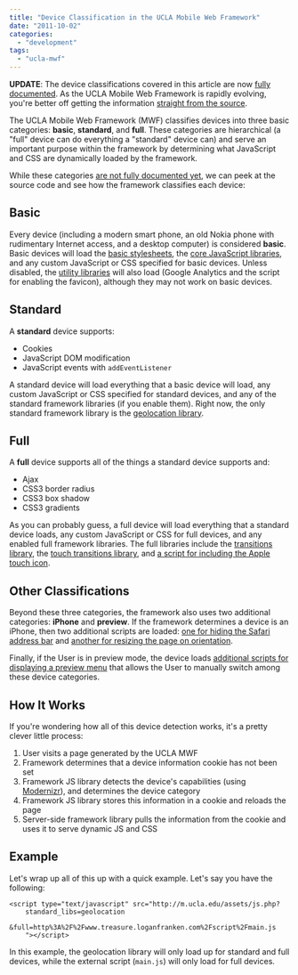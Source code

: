 ```yaml
---
title: "Device Classification in the UCLA Mobile Web Framework"
date: "2011-10-02"
categories: 
  - "development"
tags: 
  - "ucla-mwf"
---
```


**UPDATE**: The device classifications covered in this article are now [fully documented](https://github.com/ucla/mwf/wiki/General%3A-Device-Classifications). As the UCLA Mobile Web Framework is rapidly evolving, you're better off getting the information [straight from the source](https://github.com/ucla/mwf/wiki/General%3A-Device-Classifications).

The UCLA Mobile Web Framework (MWF) classifies devices into three basic categories: **basic**, **standard**, and **full**. These categories are hierarchical (a "full" device can do everything a "standard" device can) and serve an important purpose within the framework by determining what JavaScript and CSS are dynamically loaded by the framework.

While these categories [are not fully documented yet](https://github.com/ucla/mwf/wiki/General%3A-Device-Classifications), we can peek at the source code and see how the framework classifies each device:

## Basic

Every device (including a modern smart phone, an old Nokia phone with rudimentary Internet access, and a desktop computer) is considered **basic**. Basic devices will load the [basic stylesheets](https://github.com/ucla/mwf/blob/master/root/assets/css/default/basic.src.css), the [core JavaScript libraries](https://github.com/ucla/mwf/tree/master/root/assets/js/core), and any custom JavaScript or CSS specified for basic devices. Unless disabled, the [utility libraries](https://github.com/ucla/mwf/wiki/API%3A-Script%3A-JS-Handler) will also load (Google Analytics and the script for enabling the favicon), although they may not work on basic devices.

## Standard

A **standard** device supports:

- Cookies
- JavaScript DOM modification
- JavaScript events with `addEventListener`

A standard device will load everything that a basic device will load, any custom JavaScript or CSS specified for standard devices, and any of the standard framework libraries (if you enable them). Right now, the only standard framework library is the [geolocation library](https://github.com/ucla/mwf/wiki/API%3A-JS%3A-Geolocation).

## Full

A **full** device supports all of the things a standard device supports and:

- Ajax
- CSS3 border radius
- CSS3 box shadow
- CSS3 gradients

As you can probably guess, a full device will load everything that a standard device loads, any custom JavaScript or CSS for full devices, and any enabled full framework libraries. The full libraries include the [transitions library](https://github.com/ucla/mwf/wiki/API%3A-JS%3A-Transitions), the [touch transitions library](https://github.com/ucla/mwf/wiki/API%3A-JS%3A-Touch-Transitions), and [a script for including the Apple touch icon](https://github.com/ucla/mwf/blob/master/root/assets/js/full/appicon.php).

## Other Classifications

Beyond these three categories, the framework also uses two additional categories: **iPhone** and **preview**. If the framework determines a device is an iPhone, then two additional scripts are loaded: [one for hiding the Safari address bar](https://github.com/ucla/mwf/blob/master/root/assets/js/iphone/safariurlbar.js) and [another for resizing the page on orientation](https://github.com/ucla/mwf/blob/master/root/assets/js/iphone/orientation.src.js).

Finally, if the User is in preview mode, the device loads [additional scripts for displaying a preview menu](https://github.com/ucla/mwf/tree/master/root/assets/js/desktop) that allows the User to manually switch among these device categories.

## How It Works

If you're wondering how all of this device detection works, it's a pretty clever little process:

1. User visits a page generated by the UCLA MWF
2. Framework determines that a device information cookie has not been set
3. Framework JS library detects the device's capabilities (using [Modernizr](http://www.modernizr.com/)), and determines the device category
4. Framework JS library stores this information in a cookie and reloads the page
5. Server-side framework library pulls the information from the cookie and uses it to serve dynamic JS and CSS

## Example

Let's wrap up all of this up with a quick example. Let's say you have the following:

```markup
<script type="text/javascript" src="http://m.ucla.edu/assets/js.php?
	standard_libs=geolocation
	&full=http%3A%2F%2Fwww.treasure.loganfranken.com%2Fscript%2Fmain.js
	"></script>
```

In this example, the geolocation library will only load up for standard and full devices, while the external script (`main.js`) will only load for full devices.
